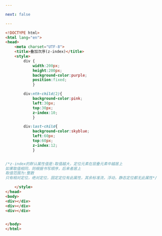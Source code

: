 ```yaml
---

next: false

---
```




<BlogInfo id="91" title="64.叠加次序" author="白日梦想猿" pv=0 read_times=0 pre_cost_time="0分36秒" category="css学习" tag_list="['css学习']" create_time="2020.07.26 14:23:43" update_time="2020.07.26 14:43:18" />

```html
<!DOCTYPE html>
<html lang="en">
<head>
    <meta charset="UTF-8">
    <title>叠加次序(z-index)</title>
    <style>
        div {
            width:200px;
            height:200px;
            background-color:purple;
            position:fixed;
            }

        div:nth-child(2){
            background-color:pink;
            left:30px;
            top:30px;
            z-index:10;
            }

        div:last-child{
            background-color:skyblue;
            left:60px;
            top:60px;
            z-index:12;
            }


/*z-index的默认属性值是:取值越大，定位元素在层叠元素中越居上
如果取值相同，则根据书写顺序，后来者居上
取值范围为:整数
只有相对定位，绝对定位，固定定位有此属性，其余标准流，浮动，静态定位都无此属性*/

    </style>
</head>
<body>
<div></div>
<div></div>
<div></div>


</body>
</html>
```



<ActionBox />
